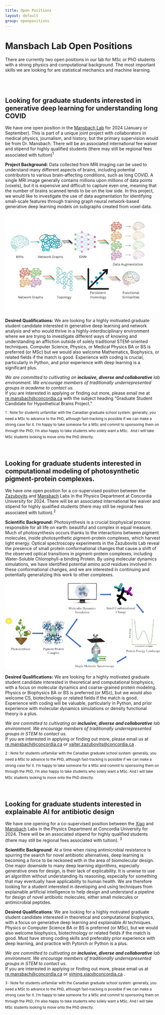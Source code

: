 ```yaml
---
title: Open Positions
layout: default
group: openpositions
---
```


# Mansbach Lab Open Positions

There are currently two open positions in our lab for MSc or PhD students with a strong physics and computational background. The most important skills we are looking for are statistical mechanics and machine learning.

<br>
<br>

## Looking for graduate students interested in generative deep learning for understanding long COVID

We have one open position in the [Mansbach Lab](https://mansbach-lab.github.io/) for 2024 (January or September). This is part of a unique joint project with collaborators in medical physics, journalism, and history, but the primary supervision would be from Dr. Mansbach. There will be an associated international fee waiver and stipend for highly qualified students (there may still be regional fees associated with tuition)<sup>1 <br>

**Project Background:** Data collected from MRI imaging can be used to understand many different aspects of brains, including potential contributors to various brain-affecting conditions, such as long COVID. A single MRI image generally contains millions upon millions of data points (voxels), but it is expensive and difficult to capture even one, meaning that the number of brains scanned tends to be on the low side. In this project, we would like to investigate the use of data augmentation for identifying small-scale features through training graph neural network-based generative deep learning models on subgraphs created from voxel data. <br>

<img src="/static/img/openpositions/longcovid.jpg">

**Desired Qualifications:** We are looking for a highly motivated graduate student candidate interested in generative deep learning and network analysis and who would thrive in a highly-interdisciplinary environment where we are trying to investigate different ways of knowing and understanding an affliction outside of solely traditional STEM-oriented techniques. Computer Science, Physics, or Medical Physics BA or BS is preferred (or MSc) but we would also welcome Mathematics, Biophysics, or related fields if the match is good. Experience with coding is crucial, particularly in Python, and prior experience with deep learning is a significant plus. <br>

_We are committed to cultivating an **inclusive, diverse and collaborative** lab environment. We encourage members of traditionally underrepresented groups in academe to contact us._ <br>
If you are interested in applying or finding out more, please email me at [re.mansbach@concordia.ca](mailto:re.mansbach@concordia.ca) with the subject heading “Graduate Student Candidate for Hypothetical Brains Project.” <br>

<sup>1 : Note for students unfamiliar with the Canadian graduate school system: generally, you need a MSc to advance to the PhD, although fast-tracking is possible if we can make a strong case for it. I’m happy to take someone for a MSc and commit to sponsoring them on through the PhD; I’m also happy to take students who solely want a MSc.  And I will take MSc students looking to move onto the PhD directly.


<br>

## Looking for graduate students interested in computational modeling of photosynthetic pigment-protein complexes.

We have one open position for a co-supervised position between the [Zazubovits](https://www.concordia.ca/artsci/physics/research/zazubovits-research-group.html) and [Mansbach](https://mansbach-lab.github.io/) Labs in the Physics Department at Concordia University for 2024. There will be an associated international fee waiver and stipend for highly qualified students (there may still be regional fees associated with tuition).<sup>2 <br>

**Scientific Background:** Photosynthesis is a crucial biophysical process responsible for all life on earth: beautiful and complex in equal measure. Much of photosynthesis occurs thanks to the interactions between pigment molecules, inside photosynthetic pigment-protein complexes, which harvest light energy. Optical spectroscopy experiments in the Zazubovits Lab reveal the presence of small protein conformational changes that cause a shift of the observed optical transitions in pigment-protein complexes, including Water-Soluble Chlorophyll-a binding Protein. By using molecular dynamics simulations, we have identified potential amino acid residues involved in these conformational changes, and we are interested in continuing and potentially generalizing this work to other complexes. <br>

<img src="/static/img/openpositions/photosynthesis.gif">

**Desired Qualifications:** We are looking for a highly motivated graduate student candidate interested in theoretical and computational biophysics, with a focus on molecular dynamics and coarse-grained protein modeling. Physics or Biophysics BA or BS is preferred (or MSc), but we would also welcome CS, biotechnology or related fields if the match is good. Experience with coding will be valuable, particularly in Python, and prior experience with molecular dynamics simulations or density functional theory is a plus. <br>

_We are committed to cultivating an **inclusive, diverse and collaborative** lab environment. We encourage members of traditionally underrepresented groups in STEM to contact us._ <br>
If you are interested in applying or finding out more, please email us at [re.mansbach@concordia.ca](mailto:re.mansbach@concordia.ca) or [valter.zazubovits@concordia.ca](mailto:valter.zazubovits@concordia.ca) . <br>

<sup>2 : Note for students unfamiliar with the Canadian graduate school system: generally, you need a MSc to advance to the PhD, although fast-tracking is possible if we can make a strong case for it. I’m happy to take someone for a MSc and commit to sponsoring them on through the PhD; I’m also happy to take students who solely want a MSc. And I will take MSc students looking to move onto the PhD directly.


  

 <br>


## Looking for graduate students interested in explainable AI for antibiotic design

  
We have one opening for a co-supervised position between the [Xiao](http://www.healthx-lab.ca/) and [Mansbach](https://mansbach-lab.github.io/) Labs in the Physics Department at Concordia University for 2024. There will be an associated stipend for highly qualified students (there may still be regional fees associated with tuition). <sup>3 <br>


**Scientific Background**: At a time when rising antimicrobial resistance is spurring the search for novel antibiotic alternatives, deep learning is becoming a force to be reckoned with in the area of biomolecular design. One major downside to many deep learning algorithms, especially generative ones for design, is their lack of explicability. It is unwise to use an algorithm without understanding its reasoning, especially for something that may eventually have applicability to human health. We are therefore looking for a student interested in developing and using techniques from explainable artificial intelligence to help design and understand a pipeline for design of novel antibiotic molecules, either small molecules or antimicrobial peptides. <br>
  

**Desired Qualifications**: We are looking for a highly motivated graduate student candidate interested in theoretical and computational biophysics, with a focus on generative deep learning and explainable AI techniques.  Physics or Computer Science BA or BS is preferred (or MSc), but we would also welcome biophysics, biotechnology or related fields if the match is good. Must have strong coding skills and preferably prior experience with deep learning, and practice with Pytorch or Python is a plus. <br>
  

_We are committed to cultivating an **inclusive, diverse and collaborative** lab environment.  We encourage members of traditionally underrepresented groups in STEM to contact us_. <br>
If you are interested in applying or finding out more, please email us at [re.mansbach@concordia.ca](mailto:re.mansbach@concordia.ca) or [yiming.xiao@concordia.ca](mailto:yiming.xiao@concordia.ca) . <br>

  
<sup>3 : Note for students unfamiliar with the Canadian graduate school system: generally, you need a MSc to advance to the PhD, although fast-tracking is possible if we can make a strong case for it. I’m happy to take someone for a MSc and commit to sponsoring them on through the PhD; I’m also happy to take students who solely want a MSc. And I will take MSc students looking to move onto the PhD directly.  
  

